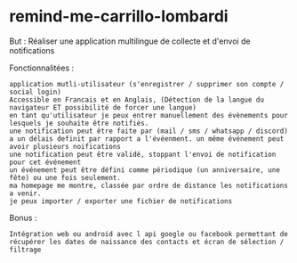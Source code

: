 # remind-me-carrillo-lombardi
But :
    Réaliser une application multilingue de collecte et d'envoi de notifications
    
Fonctionnalitées :

    application mutli-utilisateur (s'enregistrer / supprimer son compte / social login)
    Accessible en Francais et en Anglais, (Détection de la langue du navigateur ET possibilité de forcer une langue)
    en tant qu'utilisateur je peux entrer manuellement des évènements pour lesquels je souhaite être notifiés.
    une notification peut être faite par (mail / sms / whatsapp / discord) a un délais definit par rapport a l'évéenment. un même événement peut avoir plusieurs noifications
    une notification peut être validé, stoppant l'envoi de notification pour cet événement
    un événement peut être défini comme périodique (un anniversaire, une fête) ou une fois seulement.
    ma homepage me montre, classée par ordre de distance les notifications a venir.
    je peux importer / exporter une fichier de notifications

Bonus :

    Intégration web ou android avec l api google ou facebook permettant de récupérer les dates de naissance des contacts et écran de sélection / filtrage
